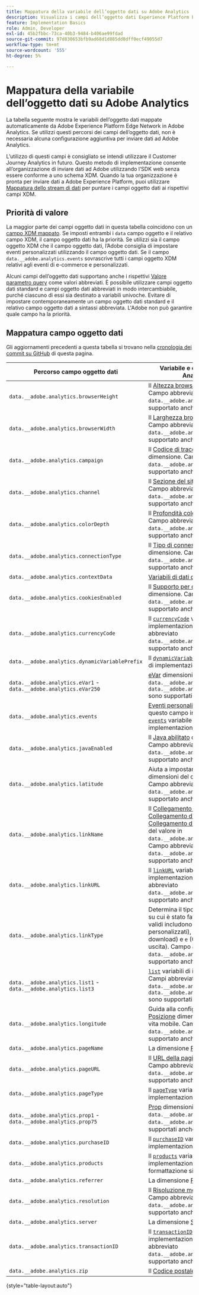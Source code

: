 ```yaml
---
title: Mappatura della variabile dell’oggetto dati su Adobe Analytics
description: Visualizza i campi dell’oggetto dati Experience Platform Edge mappati automaticamente sulle variabili di Analytics.
feature: Implementation Basics
role: Admin, Developer
exl-id: 45b2fbbc-73ca-40b3-9484-b406ae99fdad
source-git-commit: 97d830653bfb9ad68d1d885dd8dff0ecf49055d7
workflow-type: tm+mt
source-wordcount: '555'
ht-degree: 5%

---
```


# Mappatura della variabile dell’oggetto dati su Adobe Analytics

La tabella seguente mostra le variabili dell’oggetto dati mappate automaticamente da Adobe Experience Platform Edge Network in Adobe Analytics. Se utilizzi questi percorsi dei campi dell’oggetto dati, non è necessaria alcuna configurazione aggiuntiva per inviare dati ad Adobe Analytics.

L’utilizzo di questi campi è consigliato se intendi utilizzare il Customer Journey Analytics in futuro. Questo metodo di implementazione consente all’organizzazione di inviare dati ad Adobe utilizzando l’SDK web senza essere conforme a uno schema XDM. Quando la tua organizzazione è pronta per inviare dati a Adobe Experience Platform, puoi utilizzare [Mappatura dello stream di dati](https://experienceleague.adobe.com/docs/experience-platform/datastreams/data-prep.html#mapping) per puntare i campi oggetto dati ai rispettivi campi XDM.

## Priorità di valore

La maggior parte dei campi oggetto dati in questa tabella coincidono con un [campo XDM mappato](xdm-var-mapping.md). Se imposti entrambi i `data` campo oggetto e il relativo campo XDM, il campo oggetto dati ha la priorità. Se utilizzi sia il campo oggetto XDM che il campo oggetto dati, l’Adobe consiglia di impostare eventi personalizzati utilizzando il campo oggetto dati. Se il campo `data.__adobe.analytics.events` sovrascrive tutti i campi oggetto XDM relativi agli eventi di e-commerce e personalizzati.

Alcuni campi dell’oggetto dati supportano anche i rispettivi [Valore parametro query](../validate/query-parameters.md) come valori abbreviati. È possibile utilizzare campi oggetto dati standard e campi oggetto dati abbreviati in modo intercambiabile, purché ciascuno di essi sia destinato a variabili univoche. Evitare di impostare contemporaneamente un campo oggetto dati standard e il relativo campo oggetto dati a sintassi abbreviata. L&#39;Adobe non può garantire quale campo ha la priorità.

## Mappatura campo oggetto dati

Gli aggiornamenti precedenti a questa tabella si trovano nella [cronologia dei commit su GitHub](https://github.com/AdobeDocs/analytics.en/commits/main/help/implement/aep-edge/data-var-mapping.md) di questa pagina.

| Percorso campo oggetto dati | Variabile e descrizione di Analytics |
| --- | --- |
| `data.__adobe.analytics.browserHeight` | Il [Altezza browser](../../components/dimensions/browser-height.md) dimensione. Campo abbreviato `data.__adobe.analytics.bh` è supportato anche. |
| `data.__adobe.analytics.browserWidth` | Il [Larghezza browser](../../components/dimensions/browser-width.md) dimensione. Campo abbreviato `data.__adobe.analytics.bw` è supportato anche. |
| `data.__adobe.analytics.campaign` | Il [Codice di tracciamento](../../components/dimensions/tracking-code.md) dimensione. Campo abbreviato `data.__adobe.analytics.v0` è supportato anche. |
| `data.__adobe.analytics.channel` | Il [Sezione del sito](../../components/dimensions/site-section.md) dimensione. Campo abbreviato `data.__adobe.analytics.ch` è supportato anche. |
| `data.__adobe.analytics.colorDepth` | Il [Profondità colore](../../components/dimensions/color-depth.md) dimensione. Campo abbreviato `data.__adobe.analytics.c` è supportato anche. |
| `data.__adobe.analytics.connectionType` | Il [Tipo di connessione](../../components/dimensions/connection-type.md) dimensione. Campo abbreviato `data.__adobe.analytics.ct` è supportato anche. |
| `data.__adobe.analytics.contextData` | [Variabili di dati di contesto](/help/implement/vars/page-vars/contextdata.md). |
| `data.__adobe.analytics.cookiesEnabled` | Il [Supporto per cookie](../../components/dimensions/cookie-support.md) dimensione. Campo abbreviato `data.__adobe.analytics.k` è supportato anche. |
| `data.__adobe.analytics.currencyCode` | Il [`currencyCode`](../vars/config-vars/currencycode.md) variabile di implementazione Campo abbreviato `data.__adobe.analytics.cc` è supportato anche. |
| `data.__adobe.analytics.dynamicVariablePrefix` | Il [`dynamicVariablePrefix`](../vars/config-vars/dynamicvariableprefix.md) variabile di implementazione |
| `data.__adobe.analytics.eVar1` - `data.__adobe.analytics.eVar250` | [eVar](../../components/dimensions/evar.md) dimensioni. Campi abbreviati `data.__adobe.analytics.v1` - `data.__adobe.analytics.v250` sono supportati anche. |
| `data.__adobe.analytics.events` | [Eventi personalizzati](../../components/metrics/custom-events.md). Formatta questo campo in modo simile al [`events`](../vars/page-vars/events/events-overview.md) variabile di implementazione |
| `data.__adobe.analytics.javaEnabled` | Il [Java abilitato](../../components/dimensions/java-enabled.md) dimensione. Campo abbreviato `data.__adobe.analytics.v` è supportato anche. |
| `data.__adobe.analytics.latitude` | Aiuta a impostare [Posizione](../../components/dimensions/lifecycle-dimensions.md) dimensioni del ciclo di vita mobile. Campo abbreviato `data.__adobe.analytics.lat` è supportato anche. |
| `data.__adobe.analytics.linkName` | Il [Collegamento personalizzato](../../components/dimensions/custom-link.md), [Collegamento di download](../../components/dimensions/download-link.md), o [Collegamento di uscita](../../components/dimensions/exit-link.md) a seconda del valore in `data.__adobe.analytics.linkType`. Campo abbreviato `data.__adobe.analytics.pev2` è supportato anche. |
| `data.__adobe.analytics.linkURL` | Il [`linkURL`](../vars/config-vars/linkurl.md) variabile di implementazione Campo abbreviato `data.__adobe.analytics.pev1` è supportato anche. |
| `data.__adobe.analytics.linkType` | Determina il tipo di collegamento su cui è stato fatto clic. I valori validi includono `o` (Collegamenti personalizzati), `d` (Collegamenti di download) e `e` (Collegamenti di uscita). Campo abbreviato `data.__adobe.analytics.pe` è supportato anche. |
| `data.__adobe.analytics.list1` - `data.__adobe.analytics.list3` | [`list`](/help/implement/vars/page-vars/list.md) variabili di implementazione. Campi abbreviati `data.__adobe.analytics.l1` - `data.__adobe.analytics.list3` sono supportati anche. |
| `data.__adobe.analytics.longitude` | Guida alla configurazione di [Posizione](../../components/dimensions/lifecycle-dimensions.md) dimensioni del ciclo di vita mobile. Campo abbreviato `data.__adobe.analytics.lon` è supportato anche. |
| `data.__adobe.analytics.pageName` | La dimensione [Pagina](/help/components/dimensions/page.md). |
| `data.__adobe.analytics.pageURL` | Il [URL della pagina](/help/components/dimensions/page-url.md) dimensione. Campo abbreviato `data.__adobe.analytics.g` è supportato anche. |
| `data.__adobe.analytics.pageType` | Il [`pageType`](../vars/page-vars/pagetype.md) variabile di implementazione |
| `data.__adobe.analytics.prop1` - `data.__adobe.analytics.prop75` | [Prop](../../components/dimensions/prop.md) dimensioni. Campi abbreviati `data.__adobe.analytics.c1` - `data.__adobe.analytics.c75` sono supportati anche. |
| `data.__adobe.analytics.purchaseID` | Il [`purchaseID`](../vars/page-vars/purchaseid.md) variabile di implementazione |
| `data.__adobe.analytics.products` | Il [`products`](../vars/page-vars/products.md) variabile di implementazione, seguendo una formattazione simile. |
| `data.__adobe.analytics.referrer` | La dimensione [Referrer](/help/components/dimensions/referrer.md). |
| `data.__adobe.analytics.resolution` | Il [Risoluzione monitor](../../components/dimensions/monitor-resolution.md) dimensione. Campo abbreviato `data.__adobe.analytics.s` è supportato anche. |
| `data.__adobe.analytics.server` | La dimensione [Server](/help/components/dimensions/server.md). |
| `data.__adobe.analytics.transactionID` | Il [`transactionID`](../vars/page-vars/transactionid.md) variabile di implementazione Campo abbreviato `data.__adobe.analytics.xact` è supportato anche. |
| `data.__adobe.analytics.zip` | Il [Codice postale](../../components/dimensions/zip-code.md) dimensione. |

{style="table-layout:auto"}
